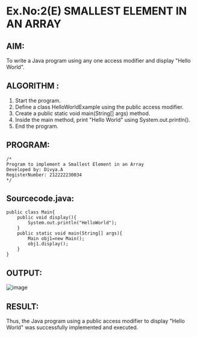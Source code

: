 # Ex.No:2(E)  SMALLEST ELEMENT IN AN ARRAY

## AIM:
To write a Java program using any one access modifier and display "Hello World".

## ALGORITHM :
1.	Start the program.
2.	Define a class HelloWorldExample using the public access modifier.
3.	Create a public static void main(String[] args) method.
4.	Inside the main method, print "Hello World" using System.out.println().
5.	End the program.
	

## PROGRAM:
 ```
/*
Program to implement a Smallest Element in an Array
Developed by: Divya.A
RegisterNumber: 212222230034
*/
```

## Sourcecode.java:
```
public class Main{
    public void display(){
        System.out.println("HelloWorld");
    }
    public static void main(String[] args){
        Main obj1=new Main();
        obj1.display();
    }
}
```

## OUTPUT:

![image](https://github.com/user-attachments/assets/2da18b06-4113-4fcb-9750-366a2ea6e982)

## RESULT:
Thus, the Java program using a public access modifier to display "Hello World" was successfully implemented and executed.






